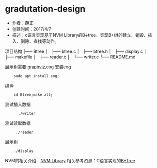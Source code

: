# gradutation-design

* 作者：薛正　
* 创建时间：2017/4/7
* 描述：c语言实现基于NVM Library的B+tree。实现B+树的建立、销毁、插入、删除、查找等动作。

项目结构
├── Btree
│   ├── btree.c
│   ├── btree.h
│   ├── display.c
│   ├── makefile
│   ├── reader.c
│   └── writer.c
└── README.md

展示树需要:[graphviz](http://www.graphviz.org/),eog
安装eog
```shell
	sudo apt install eog;
```

编译
```shell
    cd Btree;make all;
```
测试插入数据
```shell
      ./writer
```
测试读取数据
```shell
	 ./reader
```
展示树
```shell
	./display 
```
NVM的相关介绍　[NVM Library](http://pmem.io/)
相关参考资源：C语言实现的[B+Tree](http://www.amittai.com/prose/bpt.c) 
